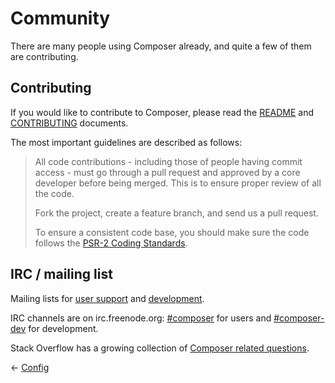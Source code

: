 # Community

There are many people using Composer already, and quite a few of them are
contributing.

## Contributing

If you would like to contribute to Composer, please read the
[README](https://github.com/composer/composer) and
[CONTRIBUTING](https://github.com/composer/composer/blob/master/.github/CONTRIBUTING.md)
documents.

The most important guidelines are described as follows:

> All code contributions - including those of people having commit access - must
> go through a pull request and approved by a core developer before being
> merged. This is to ensure proper review of all the code.
>
> Fork the project, create a feature branch, and send us a pull request.
>
> To ensure a consistent code base, you should make sure the code follows
> the [PSR-2 Coding Standards](https://www.php-fig.org/psr/psr-2/).

## IRC / mailing list

Mailing lists for [user support](https://groups.google.com/group/composer-users) and
[development](https://groups.google.com/group/composer-dev).

IRC channels are on irc.freenode.org: [#composer](irc://irc.freenode.org/composer)
for users and [#composer-dev](irc://irc.freenode.org/composer-dev) for development.

Stack Overflow has a growing collection of
[Composer related questions](https://stackoverflow.com/questions/tagged/composer-php).

&larr; [Config](07-runtime.md)
